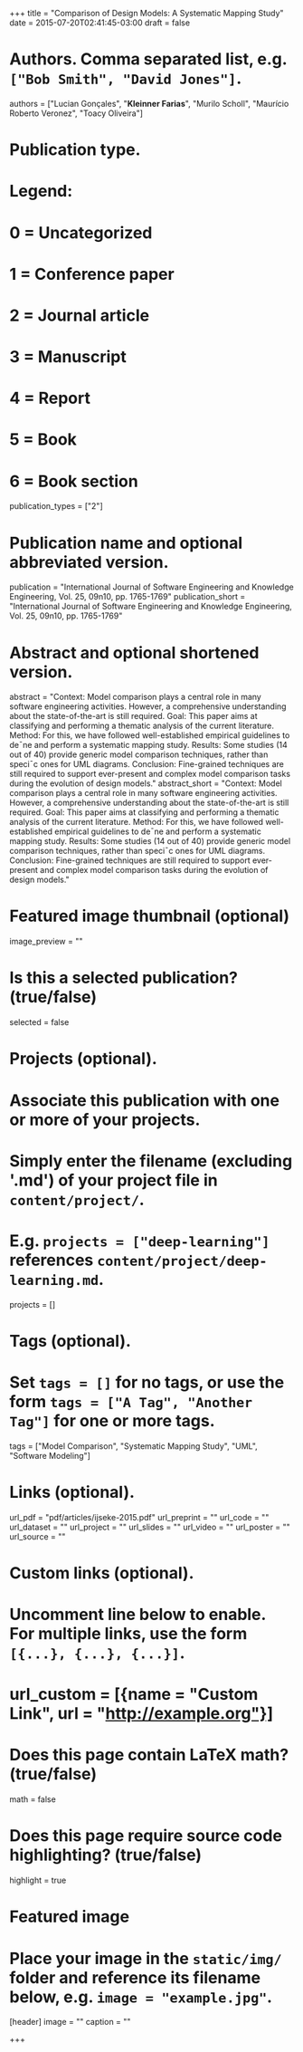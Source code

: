 +++
title = "Comparison of Design Models: A Systematic Mapping Study"
date = 2015-07-20T02:41:45-03:00
draft = false

# Authors. Comma separated list, e.g. `["Bob Smith", "David Jones"]`.
authors = ["Lucian Gonçales", "**Kleinner Farias**", "Murilo Scholl", "Maurício Roberto Veronez", "Toacy Oliveira"]

# Publication type.
# Legend:
# 0 = Uncategorized
# 1 = Conference paper
# 2 = Journal article
# 3 = Manuscript
# 4 = Report
# 5 = Book
# 6 = Book section
publication_types = ["2"]

# Publication name and optional abbreviated version.
publication = "International Journal of Software Engineering and Knowledge Engineering, Vol. 25, 09n10, pp. 1765-1769"
publication_short = "International Journal of Software Engineering and Knowledge Engineering, Vol. 25, 09n10, pp. 1765-1769"

# Abstract and optional shortened version.
abstract = "Context: Model comparison plays a central role in many software engineering activities. However, a comprehensive understanding about the state-of-the-art is still required. Goal: This paper aims at classifying and performing a thematic analysis of the current literature. Method: For this, we have followed well-established empirical guidelines to de¯ne and perform a systematic mapping study. Results: Some studies (14 out of 40) provide generic model comparison techniques, rather than speci¯c ones for UML diagrams. Conclusion: Fine-grained techniques are still required to support ever-present and complex model comparison tasks during the evolution of design models."
abstract_short = "Context: Model comparison plays a central role in many software engineering activities. However, a comprehensive understanding about the state-of-the-art is still required. Goal: This paper aims at classifying and performing a thematic analysis of the current literature. Method: For this, we have followed well-established empirical guidelines to de¯ne and perform a systematic mapping study. Results: Some studies (14 out of 40) provide generic model comparison techniques, rather than speci¯c ones for UML diagrams. Conclusion: Fine-grained techniques are still required to support ever-present and complex model comparison tasks during the evolution of design models."

# Featured image thumbnail (optional)
image_preview = ""

# Is this a selected publication? (true/false)
selected = false

# Projects (optional).
#   Associate this publication with one or more of your projects.
#   Simply enter the filename (excluding '.md') of your project file in `content/project/`.
#   E.g. `projects = ["deep-learning"]` references `content/project/deep-learning.md`.
projects = []

# Tags (optional).
#   Set `tags = []` for no tags, or use the form `tags = ["A Tag", "Another Tag"]` for one or more tags.
tags = ["Model Comparison", "Systematic Mapping Study", "UML", "Software Modeling"]

# Links (optional).
url_pdf = "pdf/articles/ijseke-2015.pdf"
url_preprint = ""
url_code = ""
url_dataset = ""
url_project = ""
url_slides = ""
url_video = ""
url_poster = ""
url_source = ""

# Custom links (optional).
#   Uncomment line below to enable. For multiple links, use the form `[{...}, {...}, {...}]`.
# url_custom = [{name = "Custom Link", url = "http://example.org"}]

# Does this page contain LaTeX math? (true/false)
math = false

# Does this page require source code highlighting? (true/false)
highlight = true

# Featured image
# Place your image in the `static/img/` folder and reference its filename below, e.g. `image = "example.jpg"`.
[header]
image = ""
caption = ""

+++
